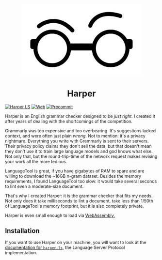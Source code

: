 <div id="header" align="center">
    <img src="logo.svg" width="400px" />
    <h1>Harper</h1>
</div>

[![Harper LS](https://github.com/chilipepperhott/harper/actions/workflows/build_harper_ls.yml/badge.svg)](https://github.com/chilipepperhott/harper/actions/workflows/build_harper_ls.yml)
[![Web](https://github.com/chilipepperhott/harper/actions/workflows/build_web.yml/badge.svg)](https://github.com/chilipepperhott/harper/actions/workflows/build_web.yml)
[![Precommit](https://github.com/chilipepperhott/harper/actions/workflows/precommit.yml/badge.svg)](https://github.com/chilipepperhott/harper/actions/workflows/precommit.yml)

Harper is an English grammar checker designed to be _just right._
I created it after years of dealing with the shortcomings of the competition.

Grammarly was too expensive and too overbearing. 
It's suggestions lacked context, and were often just plain _wrong_.
Not to mention: it's a privacy nightmare.
Everything you write with Grammarly is sent to their servers.
Their privacy policy claims they don't sell the data, but that doesn't mean they don't use it to train large language models and god knows what else.
Not only that, but the round-trip-time of the network request makes revising your work all the more tedious.

LanguageTool is great, if you have gigabytes of RAM to spare and are willing to download the ~16GB n-gram dataset.
Besides the memory requirements, I found LanguageTool too slow: it would take several seconds to lint even a moderate-size document.

That's why I created Harper: it is the grammar checker that fits my needs.
Not only does it take milliseconds to lint a document, take less than 1/50th of LanguageTool's memory footprint, 
but it is also completely private.

Harper is even small enough to load via [WebAssembly.](https://harper.elijahpotter.dev)

## Installation

If you want to use Harper on your machine, you will want to look at the [documentation for
`harper-ls`](./harper-ls/README.md), the Language Server Protocol implementation.

